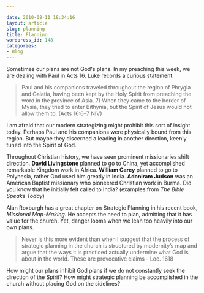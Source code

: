 ```yaml
---

date: 2010-08-11 18:34:16
layout: article
slug: planning
title: Planning
wordpress_id: 148
categories:
- Blog
---
```


Sometimes our plans are not God's plans.  In my preaching this week, we are dealing with Paul in Acts 16.  Luke records a curious statement.

>Paul and his companions traveled throughout the region of Phrygia and Galatia, having been kept by the Holy Spirit from preaching the word in the province of Asia. 7) When they came to the border of Mysia, they tried to enter Bithynia, but the Spirit of Jesus would not allow them to. (Acts 16:6–7 NIV)

I am afraid that our modern strategizing might prohibit this sort of insight today.  Perhaps Paul and his companions were physically bound from this region.  But maybe they discerned a leading in another direction, keenly tuned into the Spirit of God.

Throughout Christian history, we have seen prominent missionaries shift direction. **David Livingstone** planned to go to China, yet accomplished remarkable Kingdom work in Africa.  **William Carey** planned to go to Polynesia, rather God used him greatly in India. **Adoniram Judson** was an American Baptist missionary who pioneered Christian work in Burma.  Did you know that he initially felt called to India? (examples from *The Bible Speaks Today*)

Alan Roxburgh has a great chapter on Strategic Planning in his recent book, *Missional Map-Making*.  He accepts the need to plan, admitting that it has value for the church.  Yet, danger looms when we lean too heavily into our own plans.

>Never is this more evident than when I suggest that the process of strategic planning in the church is structured by modernity’s map and argue that the ways it is practiced actually undermine what God is about in the world. These are provocative claims - Loc. 1618

How might our plans inhibit God plans if we do not constantly seek the direction of the Spirit?  How might strategic planning be accomplished in the church without placing God on the sidelines?
